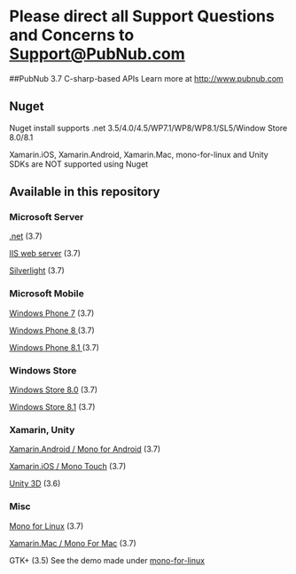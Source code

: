 # Please direct all Support Questions and Concerns to Support@PubNub.com

##PubNub 3.7 C-sharp-based APIs
Learn more at http://www.pubnub.com

## Nuget
Nuget install supports .net 3.5/4.0/4.5/WP7.1/WP8/WP8.1/SL5/Window Store 8.0/8.1

Xamarin.iOS, Xamarin.Android, Xamarin.Mac, mono-for-linux and Unity SDKs are NOT supported using Nuget

## Available in this repository

### Microsoft Server

[.net](csharp.net) (3.7)

[IIS web server](iis) (3.7)

[Silverlight](silverlight) (3.7)

### Microsoft Mobile
[Windows Phone 7](windows-phone-7) (3.7)

[Windows Phone 8 ](windows-phone-8) (3.7)

[Windows Phone 8.1 ](windows-phone-81) (3.7)


### Windows Store
[Windows Store 8.0](windows-store/windows8/PubnubWindowsStore) (3.7)

[Windows Store 8.1](windows-store/windows81/PubnubWindowsStore) (3.7)

### Xamarin, Unity
[Xamarin.Android / Mono for Android](mono-for-android) (3.7)

[Xamarin.iOS / Mono Touch](monotouch) (3.7)

[Unity 3D](https://github.com/pubnub/unity) (3.6)

### Misc
[Mono for Linux](mono-for-linux/PubNub-Messaging) (3.7)

[Xamarin.Mac / Mono For Mac](mono-for-mac) (3.7)

GTK+ (3.5)
See the demo made under [mono-for-linux](mono-for-linux/Demo/GTK%2B)


